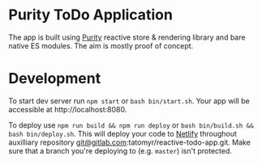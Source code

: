 # Purity ToDo Application

The app is built using [Purity](https://github.com/tatomyr/purity) reactive store & rendering library
and bare native ES modules.
The aim is mostly proof of concept.

# Development

To start dev server run `npm start` or `bash bin/start.sh`. Your app will be accessible at
http://localhost:8080.

To deploy use `npm run build && npm run deploy` or `bash bin/build.sh && bash bin/deploy.sh`.
This will deploy your code to [Netlify](https://reactive-todo-app.netlify.com/)
throughout auxilliary repository git@gitlab.com:tatomyr/reactive-todo-app.git.
Make sure that a branch you're deploying to (e.g. `master`) isn't protected.
